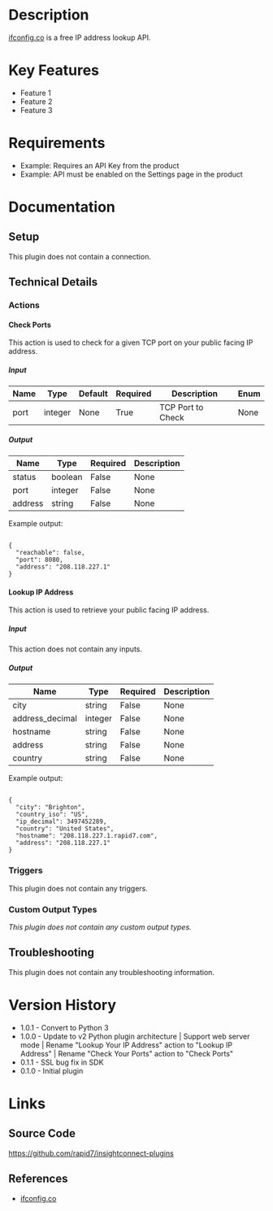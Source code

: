 # Description

[ifconfig.co](https://ifconfig.co/) is a free IP address lookup API.

# Key Features

* Feature 1
* Feature 2
* Feature 3

# Requirements

* Example: Requires an API Key from the product
* Example: API must be enabled on the Settings page in the product

# Documentation

## Setup

This plugin does not contain a connection.

## Technical Details

### Actions

#### Check Ports

This action is used to check for a given TCP port on your public facing IP address.

##### Input

|Name|Type|Default|Required|Description|Enum|
|----|----|-------|--------|-----------|----|
|port|integer|None|True|TCP Port to Check|None|

##### Output

|Name|Type|Required|Description|
|----|----|--------|-----------|
|status|boolean|False|None|
|port|integer|False|None|
|address|string|False|None|

Example output:

```

{
  "reachable": false,
  "port": 8080,
  "address": "208.118.227.1"
}

```

#### Lookup IP Address

This action is used to retrieve your public facing IP address.

##### Input

This action does not contain any inputs.

##### Output

|Name|Type|Required|Description|
|----|----|--------|-----------|
|city|string|False|None|
|address_decimal|integer|False|None|
|hostname|string|False|None|
|address|string|False|None|
|country|string|False|None|

Example output:

```

{
  "city": "Brighton",
  "country_iso": "US",
  "ip_decimal": 3497452289,
  "country": "United States",
  "hostname": "208.118.227.1.rapid7.com",
  "address": "208.118.227.1"
}

```

### Triggers

This plugin does not contain any triggers.

### Custom Output Types

_This plugin does not contain any custom output types._

## Troubleshooting

This plugin does not contain any troubleshooting information.

# Version History

* 1.0.1 - Convert to Python 3
* 1.0.0 - Update to v2 Python plugin architecture | Support web server mode | Rename "Lookup Your IP Address" action to "Lookup IP Address" | Rename "Check Your Ports" action to "Check Ports"
* 0.1.1 - SSL bug fix in SDK
* 0.1.0 - Initial plugin

# Links

## Source Code

https://github.com/rapid7/insightconnect-plugins

## References

* [ifconfig.co](https://ifconfig.co/)

